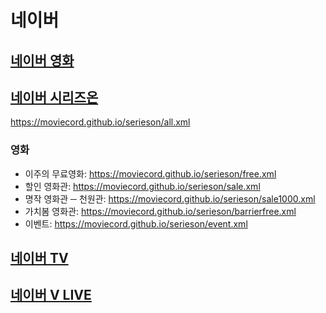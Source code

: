 # 네이버

## [네이버 영화](https://github.com/MOVIECORD/navermovie)

## [네이버 시리즈온](https://github.com/MOVIECORD/serieson)
https://moviecord.github.io/serieson/all.xml

### 영화
- 이주의 무료영화: https://moviecord.github.io/serieson/free.xml
- 할인 영화관: https://moviecord.github.io/serieson/sale.xml
- 명작 영화관 ─ 천원관: https://moviecord.github.io/serieson/sale1000.xml
- 가치봄 영화관: https://moviecord.github.io/serieson/barrierfree.xml
- 이벤트: https://moviecord.github.io/serieson/event.xml

## [네이버 TV](https://github.com/MOVIECORD/navertv)

## [네이버 V LIVE](https://github.com/MOVIECORD/vlive)


